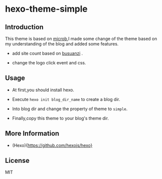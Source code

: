 # hexo-theme-simple

## Introduction

This theme is based on [microb](https://github.com/microacup/hexo-theme-micorb),I made some change of the theme based on my understanding of the blog and added some features.

* add site count based on [busuanzi](http://ibruce.info/2015/04/04/busuanzi/) .

* change the logo click event and css.

## Usage

* At first,you should install hexo.

* Execute ` hexo init blog_dir_name ` to create a blog dir.

* Into blog dir and change the property of theme to `simple`.

* Finally,copy this theme to your blog's theme dir.

## More Information

* (Hexo){https://github.com/hexojs/hexo}

## License

MIT
